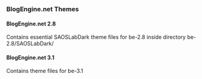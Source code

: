 ### BlogEngine.net Themes
#### BlogEngine.net 2.8
Contains essential SAOSLabDark theme files for be-2.8 inside directory
  be-2.8/SAOSLabDark/

#### BlogEngine.net 3.1
Contains theme files for be-3.1
